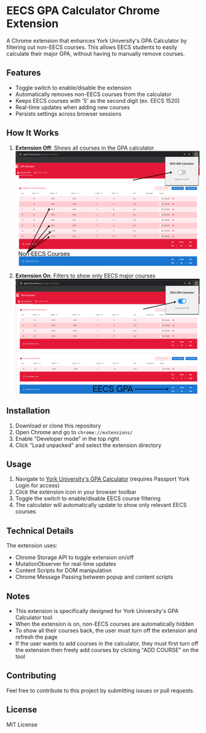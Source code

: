 # EECS GPA Calculator Chrome Extension

A Chrome extension that enhances York University's GPA Calculator by filtering out non-EECS courses. This allows EECS students to easily calculate their major GPA, without having to manually remove courses.

## Features

- Toggle switch to enable/disable the extension
- Automatically removes non-EECS courses from the calculator
- Keeps EECS courses with '5' as the second digit (ex. EECS 1520)
- Real-time updates when adding new courses
- Persists settings across browser sessions

## How It Works

1. **Extension Off**: Shows all courses in the GPA calculator
   ![Extension Off](images/ext-off.png)

2. **Extension On**: Filters to show only EECS major courses
   ![Extension On](images/ext-on.png)

## Installation

1. Download or clone this repository
2. Open Chrome and go to `chrome://extensions/`
3. Enable "Developer mode" in the top right
4. Click "Load unpacked" and select the extension directory

## Usage

1. Navigate to [York University's GPA Calculator](https://apps12.sis.yorku.ca/apps/gpa-calculator/) (requires Passport York Login for access)
2. Click the extension icon in your browser toolbar
3. Toggle the switch to enable/disable EECS course filtering
4. The calculator will automatically update to show only relevant EECS courses

## Technical Details

The extension uses:
- Chrome Storage API to toggle extension on/off
- MutationObserver for real-time updates
- Content Scripts for DOM manipulation
- Chrome Message Passing between popup and content scripts

## Notes

- This extension is specifically designed for York University's GPA Calculator tool
- When the extension is on, non-EECS courses are automatically hidden
- To show all their courses back, the user must turn off the extension and refresh the page
- If the user wants to add courses in the calculator, they must first turn off the extension then freely add courses by clicking "ADD COURSE" on the tool

## Contributing

Feel free to contribute to this project by submitting issues or pull requests.

## License

MIT License
